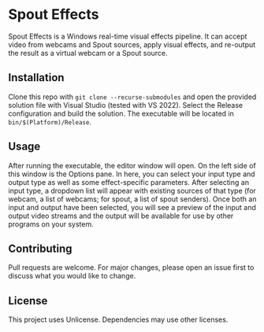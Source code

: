# Spout Effects

Spout Effects is a Windows real-time visual effects pipeline. It can accept video from webcams and Spout sources, apply visual effects, and re-output the result as a virtual webcam or a Spout source.

## Installation

Clone this repo with `git clone --recurse-submodules` and open the provided solution file with Visual Studio (tested with VS 2022). Select the Release configuration and build the solution. The executable will be located in `bin/$(Platform)/Release`.

## Usage

After running the executable, the editor window will open. On the left side of this window is the Options pane. In here, you can select your input type and output type as well as some effect-specific parameters. After selecting an input type, a dropdown list will appear with existing sources of that type (for webcam, a list of webcams; for spout, a list of spout senders). Once both an input and output have been selected, you will see a preview of the input and output video streams and the output will be available for use by other programs on your system.

## Contributing

Pull requests are welcome. For major changes, please open an issue first
to discuss what you would like to change.

## License

This project uses Unlicense. Dependencies may use other licenses.

